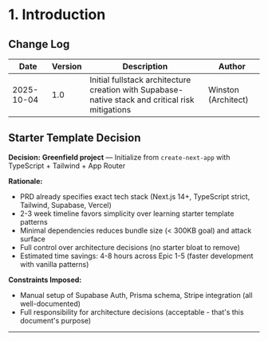 # 1. Introduction

## Change Log

| Date | Version | Description | Author |
|------|---------|-------------|--------|
| 2025-10-04 | 1.0 | Initial fullstack architecture creation with Supabase-native stack and critical risk mitigations | Winston (Architect) |

## Starter Template Decision

**Decision:** **Greenfield project** — Initialize from `create-next-app` with TypeScript + Tailwind + App Router

**Rationale:**
- PRD already specifies exact tech stack (Next.js 14+, TypeScript strict, Tailwind, Supabase, Vercel)
- 2-3 week timeline favors simplicity over learning starter template patterns
- Minimal dependencies reduces bundle size (< 300KB goal) and attack surface
- Full control over architecture decisions (no starter bloat to remove)
- Estimated time savings: 4-8 hours across Epic 1-5 (faster development with vanilla patterns)

**Constraints Imposed:**
- Manual setup of Supabase Auth, Prisma schema, Stripe integration (all well-documented)
- Full responsibility for architecture decisions (acceptable - that's this document's purpose)

---
